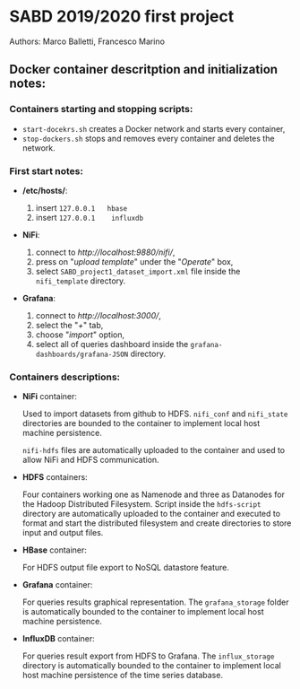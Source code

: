# SABD 2019/2020 first project
Authors: Marco Balletti, Francesco Marino

## Docker container descritption and initialization notes:

### Containers starting and stopping scripts:
* `start-docekrs.sh` creates a Docker network and starts every container,
* `stop-dockers.sh` stops and removes every container and deletes the network.

### First start notes:
* **/etc/hosts/**:

	1. 	insert `127.0.0.1	hbase`
	2. insert `127.0.0.1	influxdb`

* **NiFi**: 

	1. connect to _http://localhost:9880/nifi/_,
	2. press on "*upload template*" under the "*Operate*" box,
	3. select `SABD_project1_dataset_import.xml` file inside the `nifi_template` directory.

* **Grafana**:
	1. connect to _http://localhost:3000/_,
	2. select the "*+*" tab,
	3. choose "*import*" option,
	4. select all of queries dashboard inside the `grafana-dashboards/grafana-JSON` directory.

### Containers descriptions:
* **NiFi** container:

	Used to import datasets from github to HDFS.
	`nifi_conf` and `nifi_state` directories are bounded to the container to implement local host machine persistence.
	
	`nifi-hdfs` files are automatically uploaded to the container and used to allow NiFi and HDFS communication.
	
* **HDFS** containers:
	
	Four containers working one as Namenode and three as Datanodes for the Hadoop Distributed Filesystem.
	Script inside the `hdfs-script` directory are automatically uploaded to the container and executed to format and start the distributed filesystem and create directories to store input and output files.
	
*  **HBase** container:

	For HDFS output file export to NoSQL datastore feature.
	
* **Grafana** container:

	For queries results graphical representation. The `grafana_storage` folder is automatically bounded to the container to implement local host machine persistence.
	
* **InfluxDB** container:

	For queries result export from HDFS to Grafana. The `influx_storage` directory is automatically bounded to the container to implement local host machine persistence of the time series database.

